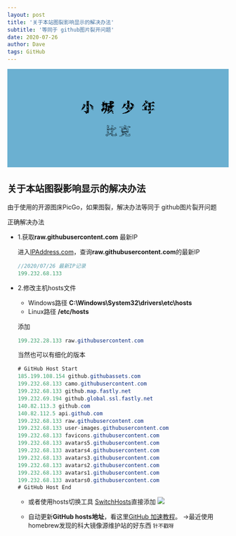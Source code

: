```yaml
---
layout: post
title: '关于本站图裂影响显示的解决办法'
subtitle: '等同于 github图片裂开问题'
date: 2020-07-26
author: Dave
tags: GitHub 
---
```



![](https://raw.githubusercontent.com/dendyikbc/PicGoBed/master/img/light-city-boy-piccolo.jpg)

## 关于本站图裂影响显示的解决办法

由于使用的开源图床PicGo，如果图裂，解决办法等同于 github图片裂开问题

正确解决办法

- 1.获取**raw.githubusercontent.com** 最新IP

    进入[IPAddress.com](https://www.ipaddress.com/)，查询**raw.githubusercontent.com**的最新IP
    ```java
    //2020/07/26 最新IP记录
    199.232.68.133
    ```
- 2.修改主机hosts文件
    - Windows路径 **C:\Windows\System32\drivers\etc\hosts**
    - Linux路径 **/etc/hosts**

    添加
    ```java
    199.232.28.133 raw.githubusercontent.com
    ```
    
    当然也可以有细化的版本
    
    
    ```java
    # GitHub Host Start
    185.199.108.154 github.githubassets.com
    199.232.68.133 camo.githubusercontent.com
    199.232.68.133 github.map.fastly.net
    199.232.69.194 github.global.ssl.fastly.net
    140.82.113.3 github.com
    140.82.112.5 api.github.com
    199.232.68.133 raw.githubusercontent.com
    199.232.68.133 user-images.githubusercontent.com
    199.232.68.133 favicons.githubusercontent.com
    199.232.68.133 avatars5.githubusercontent.com
    199.232.68.133 avatars4.githubusercontent.com
    199.232.68.133 avatars3.githubusercontent.com
    199.232.68.133 avatars2.githubusercontent.com
    199.232.68.133 avatars1.githubusercontent.com
    199.232.68.133 avatars0.githubusercontent.com
    # GitHub Host End
    ```

    - 或者使用hosts切换工具 [SwitchHosts](https://github.com/oldj/SwitchHosts)直接添加
    ![](https://raw.githubusercontent.com/oldj/SwitchHosts/master/screenshots/sh_light.png)
    
    
    
    - 自动更新**GitHub hosts地址**，看这里[GitHub 加速教程](https://brew.idayer.com/guide/github)。
    ->最近使用homebrew发现的科大镜像源维护站的好东西 `针不戳呀`    
